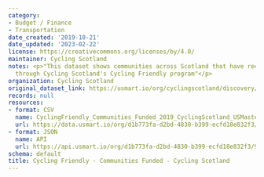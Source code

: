 ```yaml
---
category:
- Budget / Finance
- Transportation
date_created: '2019-10-21'
date_updated: '2023-02-22'
license: https://creativecommons.org/licenses/by/4.0/
maintainer: Cycling Scotland
notes: <p>"This dataset shows communities across Scotland that have received funding
  through Cycling Scotland's Cycling Friendly program"</p>
organization: Cycling Scotland
original_dataset_link: https://usmart.io/org/cyclingscotland/discovery/discovery-view-detail/f623d8cf-cdaf-426a-90f2-63387b8d680b
records: null
resources:
- format: CSV
  name: CyclingFriendly_Communities_Funded_2019_CyclingScotland_USMaster.csv
  url: https://data.usmart.io/org/d1b773fa-d2bd-4830-b399-ecfd18e832f3/resource?resourceGUID=9e4f2a31-315e-4b91-a501-26753fa87137
- format: JSON
  name: API
  url: https://api.usmart.io/org/d1b773fa-d2bd-4830-b399-ecfd18e832f3/9b8b85e0-8d97-4b9f-8ecb-36419272ecc5/1/urql
schema: default
title: Cycling Friendly - Communities Funded - Cycling Scotland
---
```

